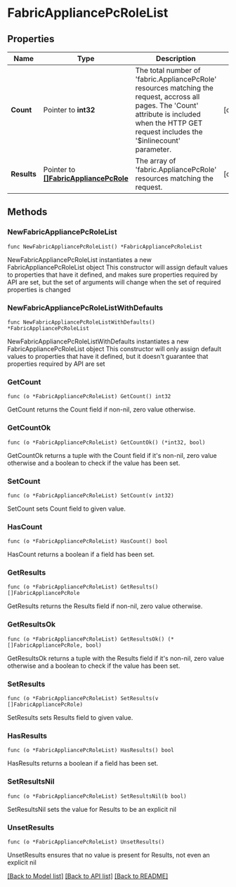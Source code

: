 # FabricAppliancePcRoleList

## Properties

Name | Type | Description | Notes
------------ | ------------- | ------------- | -------------
**Count** | Pointer to **int32** | The total number of &#39;fabric.AppliancePcRole&#39; resources matching the request, accross all pages. The &#39;Count&#39; attribute is included when the HTTP GET request includes the &#39;$inlinecount&#39; parameter. | [optional] 
**Results** | Pointer to [**[]FabricAppliancePcRole**](fabric.AppliancePcRole.md) | The array of &#39;fabric.AppliancePcRole&#39; resources matching the request. | [optional] 

## Methods

### NewFabricAppliancePcRoleList

`func NewFabricAppliancePcRoleList() *FabricAppliancePcRoleList`

NewFabricAppliancePcRoleList instantiates a new FabricAppliancePcRoleList object
This constructor will assign default values to properties that have it defined,
and makes sure properties required by API are set, but the set of arguments
will change when the set of required properties is changed

### NewFabricAppliancePcRoleListWithDefaults

`func NewFabricAppliancePcRoleListWithDefaults() *FabricAppliancePcRoleList`

NewFabricAppliancePcRoleListWithDefaults instantiates a new FabricAppliancePcRoleList object
This constructor will only assign default values to properties that have it defined,
but it doesn't guarantee that properties required by API are set

### GetCount

`func (o *FabricAppliancePcRoleList) GetCount() int32`

GetCount returns the Count field if non-nil, zero value otherwise.

### GetCountOk

`func (o *FabricAppliancePcRoleList) GetCountOk() (*int32, bool)`

GetCountOk returns a tuple with the Count field if it's non-nil, zero value otherwise
and a boolean to check if the value has been set.

### SetCount

`func (o *FabricAppliancePcRoleList) SetCount(v int32)`

SetCount sets Count field to given value.

### HasCount

`func (o *FabricAppliancePcRoleList) HasCount() bool`

HasCount returns a boolean if a field has been set.

### GetResults

`func (o *FabricAppliancePcRoleList) GetResults() []FabricAppliancePcRole`

GetResults returns the Results field if non-nil, zero value otherwise.

### GetResultsOk

`func (o *FabricAppliancePcRoleList) GetResultsOk() (*[]FabricAppliancePcRole, bool)`

GetResultsOk returns a tuple with the Results field if it's non-nil, zero value otherwise
and a boolean to check if the value has been set.

### SetResults

`func (o *FabricAppliancePcRoleList) SetResults(v []FabricAppliancePcRole)`

SetResults sets Results field to given value.

### HasResults

`func (o *FabricAppliancePcRoleList) HasResults() bool`

HasResults returns a boolean if a field has been set.

### SetResultsNil

`func (o *FabricAppliancePcRoleList) SetResultsNil(b bool)`

 SetResultsNil sets the value for Results to be an explicit nil

### UnsetResults
`func (o *FabricAppliancePcRoleList) UnsetResults()`

UnsetResults ensures that no value is present for Results, not even an explicit nil

[[Back to Model list]](../README.md#documentation-for-models) [[Back to API list]](../README.md#documentation-for-api-endpoints) [[Back to README]](../README.md)


